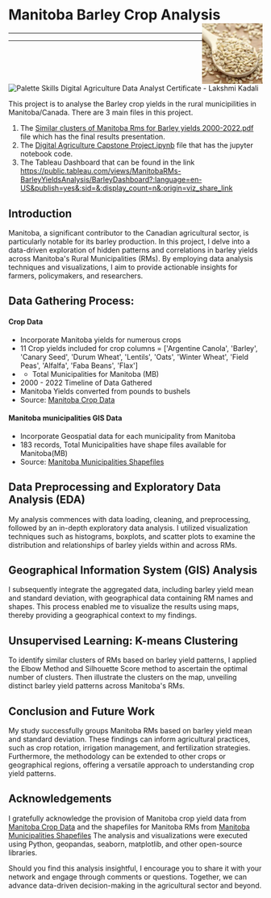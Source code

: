 # Manitoba Barley Crop Analysis <img src="/Data/Barley.png" align="right" width="120" />

---
---

![Palette Skills Digital Agriculture Data Analyst Certificate - Lakshmi Kadali](https://github.com/lk-learner/Digital-Agriculture-Data-Analytics/assets/62923332/7d343533-621d-4270-b82b-40dff5dc2367)

This project is to analyse the Barley crop yields in the rural municipilities in Manitoba/Canada.
There are 3 main files in this project.
1) The  [Similar clusters of Manitoba Rms for Barley yields 2000-2022.pdf](https://github.com/lk-learner/Digital-Agriculture-Data-Analytics/blob/main/Assignments/Similar%20clusters%20of%20Manitoba%20Rms%20for%20Barley%20yields%202000-2022.pptx.pdf) file which has the final results presentation.
2) The [Digital Agriculture Capstone Project.ipynb](https://github.com/lk-learner/Digital-Agriculture-Data-Analytics/blob/main/Assignments/Digital%20Agriculture%20Capstone%20Project%20.ipynb) file that has the jupyter notebook code.
3) The Tableau Dashboard that can be found in the link  https://public.tableau.com/views/ManitobaRMs-BarleyYieldsAnalysis/BarleyDashboard?:language=en-US&publish=yes&:sid=&:display_count=n&:origin=viz_share_link 


## Introduction

Manitoba, a significant contributor to the Canadian agricultural sector, is particularly notable for its barley production. In this project, I delve into a data-driven exploration of hidden patterns and correlations in barley yields across Manitoba's Rural Municipalities (RMs). By employing data analysis techniques and visualizations, I aim to provide actionable insights for farmers, policymakers, and researchers.

## Data Gathering Process:
#### Crop Data

* Incorporate Manitoba yields for numerous crops 
* 11 Crop yields included for crop columns = ['Argentine Canola', 'Barley', 'Canary Seed', 'Durum Wheat', 'Lentils', 'Oats', 'Winter Wheat', 'Field Peas', 'Alfalfa', 'Faba Beans', 'Flax']
* - Total Municipalities for  Manitoba (MB)
* 2000 - 2022 Timeline of Data Gathered
* Manitoba Yields converted from pounds to bushels
* Source: [Manitoba Crop Data](https://www.masc.mb.ca/masc.nsf/mmpp_browser_soil_types.html)
  
#### Manitoba municipalities GIS Data

* Incorporate Geospatial data for each municipality from Manitoba
* 183 records, Total Municipalities have shape files available for Manitoba(MB) 
* Source: [Manitoba Municipalities Shapefiles](https://geoportal.gov.mb.ca/datasets/8b64285c3bf6445a8d0d8ea4a1c43849/explore?location=53.584348%2C-97.779011%2C6.81)



## Data Preprocessing and Exploratory Data Analysis (EDA)

My analysis commences with data loading, cleaning, and preprocessing, followed by an in-depth exploratory data analysis. I utilized visualization techniques such as histograms, boxplots, and scatter plots to examine the distribution and relationships of barley yields within and across RMs.

## Geographical Information System (GIS) Analysis

I subsequently integrate the aggregated data, including barley yield mean and standard deviation, with geographical data containing RM names and shapes. This process enabled me to visualize the results using maps, thereby providing a geographical context to my findings.

## Unsupervised Learning: K-means Clustering

To identify similar clusters of RMs based on barley yield patterns, I applied the Elbow Method and Silhouette Score method to ascertain the optimal number of clusters. Then illustrate the clusters on the map, unveiling distinct barley yield patterns across Manitoba's RMs.

## Conclusion and Future Work

My study successfully groups Manitoba RMs based on barley yield mean and standard deviation. These findings can inform agricultural practices, such as crop rotation, irrigation management, and fertilization strategies. Furthermore, the methodology can be extended to other crops or geographical regions, offering a versatile approach to understanding crop yield patterns.

## Acknowledgements

I gratefully acknowledge the provision of Manitoba crop yield data from [Manitoba Crop Data](https://www.masc.mb.ca/masc.nsf/mmpp_browser_soil_types.html) and the shapefiles for Manitoba RMs from [Manitoba Municipalities Shapefiles](https://geoportal.gov.mb.ca/datasets/8b64285c3bf6445a8d0d8ea4a1c43849/explore?location=53.584348%2C-97.779011%2C6.81) The analysis and visualizations were executed using Python, geopandas, seaborn, matplotlib, and other open-source libraries.


Should you find this analysis insightful, I encourage you to share it with your network and engage through comments or questions. Together, we can advance data-driven decision-making in the agricultural sector and beyond.
